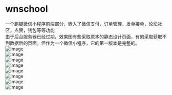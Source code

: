 # wnschool
一个跑腿微信小程序前端部分，嵌入了微信支付，订单管理，发单接单，论坛社区，点赞，钱包等等功能<br>
由于后台服务器已经过期，效果图有些采取原本的静态设计页面，有的采取获取不到数据后的页面。但作为一个微信小程序，它的第一版本是完整的。<br>
![image](https://github.com/1996liang/project/blob/master/image/Screenshot_2018-08-29-18-03-40-601_com.tencent.mm.png)<br>
![image](https://github.com/1996liang/project/blob/master/image/Screenshot_2018-08-29-18-03-47-349_com.tencent.mm.png)<br>
![image](https://github.com/1996liang/project/blob/master/image/Screenshot_2018-08-29-18-03-57-545_com.tencent.mm.png)<br>
![image](https://github.com/1996liang/project/blob/master/image/Screenshot_2018-08-29-18-04-18-850_com.tencent.mm.png)<br>
![image](https://github.com/1996liang/project/blob/master/image/Screenshot_2018-08-29-18-04-27-238_com.tencent.mm.png)<br>
![image](https://github.com/1996liang/project/blob/master/image/Screenshot_2018-08-29-18-04-41-389_com.tencent.mm.png)<br>
![image](https://github.com/1996liang/project/blob/master/image/Screenshot_2018-08-29-18-09-12-455_com.tencent.mm.png)<br>
![image](https://github.com/1996liang/project/blob/master/image/无标题2.png)<br>
